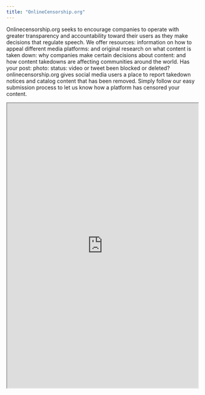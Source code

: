 ```yaml
---
title: "OnlineCensorship.org"
---
```


Onlinecensorship.org seeks to encourage companies to operate with greater transparency and accountability toward their users as they make decisions that regulate speech. We offer resources: information on how to appeal different media platforms: and original research on what content is taken down: why companies make certain decisions about content: and how content takedowns are affecting communities around the world. Has your post: photo: status: video or tweet been blocked or deleted?
onlinecensorship.org gives social media users a place to report takedown notices and catalog content that has been removed. Simply follow our easy submission process to let us know how a platform has censored your content. 

<iframe height="750" width="100%" src="https://ewelton.github.io/ktest/wiki.html#OnlineCensorship.org"></iframe>

